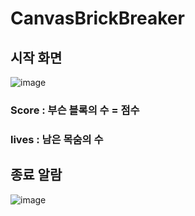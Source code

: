 # CanvasBrickBreaker

## 시작 화면
![image](https://user-images.githubusercontent.com/32871806/124858497-1ead9b00-dfe9-11eb-95b5-f990372d913f.png)
### Score : 부슨 블록의 수 = 점수
### lives : 남은 목숨의 수 
## 종료 알람
![image](https://user-images.githubusercontent.com/32871806/124858702-84018c00-dfe9-11eb-8888-46ac14df01c8.png)
